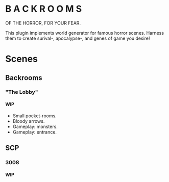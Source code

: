 # B A C K R O O M S
OF THE HORROR, FOR YOUR FEAR.

This plugin implements world generator for famous horror scenes.
Harness them to create surival-, apocalypse-, and genes of game you desire!

# Scenes
## Backrooms
### "The Lobby"
#### WIP
- Small pocket-rooms.
- Bloody arrows.
- Gameplay: monsters.
- Gameplay: entrance.
## SCP
### 3008
#### WIP
